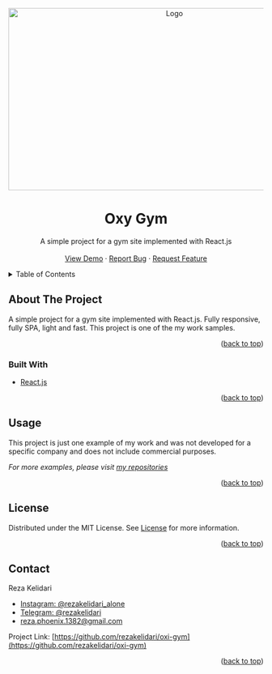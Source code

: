 <div id="top"></div>

<!-- PROJECT LOGO -->
<br />
<div align="center">
  <a href="https://github.com/rezakelidari/oxi-gym">
    <img src="https://user-images.githubusercontent.com/62962597/143079593-8271d66b-f56c-4b87-86b4-c03a8065eeb3.png" alt="Logo" width="640" height="360">
  </a>

<h1 align="center">Oxy Gym</h1>
  <p align="center">
    A simple project for a gym site implemented with React.js
    <br />
    <br />
    <a href="https://oxi-gym.vercel.app/">View Demo</a>
    ·
    <a href="https://github.com/rezakelidari/oxi-gym/issues">Report Bug</a>
    ·
    <a href="https://github.com/rezakelidari/oxi-gym/issues">Request Feature</a>
  </p>
</div>

<!-- TABLE OF CONTENTS -->
<details>
  <summary>Table of Contents</summary>
  <ol>
    <li>
      <a href="#about-the-project">About The Project</a>
      <ul>
        <li><a href="#built-with">Built With</a></li>
      </ul>
    </li>
    <li><a href="#usage">Usage</a></li>
    <li><a href="#license">License</a></li>
    <li><a href="#contact">Contact</a></li>
  </ol>
</details>

<!-- ABOUT THE PROJECT -->

## About The Project

A simple project for a gym site implemented with React.js. Fully responsive, fully SPA, light and fast. This project is one of the my work samples.

<p align="right">(<a href="#top">back to top</a>)</p>

### Built With

- [React.js](https://reactjs.org/)

<p align="right">(<a href="#top">back to top</a>)</p>

<!-- USAGE EXAMPLES -->

## Usage

This project is just one example of my work and was not developed for a specific company and does not include commercial purposes.

_For more examples, please visit [my repositories](https://github.com/rezakelidari?tab=repositories)_

<p align="right">(<a href="#top">back to top</a>)</p>

<!-- LICENSE -->

## License

Distributed under the MIT License. See [License](./LICENSE) for more information.

<p align="right">(<a href="#top">back to top</a>)</p>

<!-- CONTACT -->

## Contact

Reza Kelidari

- [Instagram: @rezakelidari_alone](https://www.instagram.com/rezakelidari_alone/)
- [Telegram: @rezakelidari](https://t.me/rezakelidari/)
- [reza.phoenix.1382@gmail.com](mailto:reza.phoenix.1382@gmail.com)

Project Link: [https://github.com/rezakelidari/oxi-gym](https://github.com/rezakelidari/oxi-gym)

<p align="right">(<a href="#top">back to top</a>)</p>
